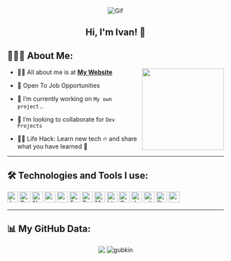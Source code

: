 <div id="header" align="center">
  <img alt="Gif" src="https://media.giphy.com/media/2IudUHdI075HL02Pkk/giphy.gif?cid=790b7611nwti9hbl4hd78wwi8g4aiykedelwk2cd2yde373h&ep=v1_gifs_search&rid=giphy.gif&ct=g"  max-width="130px"px"/>
<h2>Hi, I'm Ivan! 👋</h2>
</div>

## 👨🏻‍💻 About Me:

<img  src="https://github.com/soumyajit4419/soumyajit4419/blob/master/thoughtworks-gif_dribbble.gif" height="190px" align="right" />

- 🙋‍♂️ All about me is at **[My Website](https://yandex.ru)**

-  💼 Open To Job Opportunities 

- 🔭 I’m currently working on `My own project.`.

- 👯 I’m looking to collaborate for `Dev Projects`

- 👨‍💻 Life Hack: Learn new tech :fire: and share what you have learned :tada:

---

## 🛠️ Technologies and Tools I use:

<p>
<img alt="Javascript" src="https://img.shields.io/badge/JavaScript-323330?style=for-the-badge&logo=javascript&logoColor=F7DF1E"  height="25px"/>
<img alt="React" src="https://img.shields.io/badge/React-20232A?style=for-the-badge&logo=react&logoColor=61DAFB" height="25px"/>
<img alt="Nodejs" src="https://img.shields.io/badge/-Nodejs-43853d?style=flat-square&logo=Node.js&logoColor=white"  height="25px"/>
<img alt="npm" src="https://img.shields.io/badge/NPM-%23000000.svg?style=for-the-badge&logo=npm&logoColor=white" height="25px"/>
<img alt="redux" src="https://img.shields.io/badge/-Redux-764ABC?style=flat-square&logo=redux&logoColor=white" height="25px"/>
<img alt="Express" src="https://img.shields.io/badge/express.js-%23404d59.svg?style=for-the-badge&logo=express&logoColor=%2361DAFB" height="25px"/>
<img alt="Python" src="https://img.shields.io/badge/Python-14354C?style=for-the-badge&logo=python&logoColor=white" height="25px"/>
<img alt="Markdown" src="https://img.shields.io/badge/Markdown-000000?style=for-the-badge&logo=markdown&logoColor=white"  height="25px"/>
<img alt="html5" src="https://img.shields.io/badge/HTML5-E34F26?style=for-the-badge&logo=html5&logoColor=white" height="25px"/>
<img alt="Css3" src="https://img.shields.io/badge/CSS3-1572B6?style=for-the-badge&logo=css3&logoColor=white" height="25px"/>
<img alt="Jquery" src="https://img.shields.io/badge/jquery-%230769AD.svg?style=for-the-badge&logo=jquery&logoColor=white" height="25px"/>
<img alt="git" src="https://img.shields.io/badge/-Git-F05032?style=flat-square&logo=git&logoColor=white" height="25px"/>
<img alt="Prettier" src="https://img.shields.io/badge/-Prettier-F7B93E?style=flat-square&logo=prettier&logoColor=white" height="25px"/>
<img alt="postman" src="https://img.shields.io/badge/-Postman-00C7B7?style=flat-square&logo=postman&logoColor=white" height="25px"/>
</p>

---

## 📊 My GitHub Data:

<div align="center">
  <img align="center" src="https://github-readme-stats.anuraghazra1.vercel.app/api?username=IvanGubkin&show_icons=true" />
  <img align="center" src="https://github-readme-streak-stats.herokuapp.com/?user=IvanGubkin&" alt="gubkin" />
</div>

